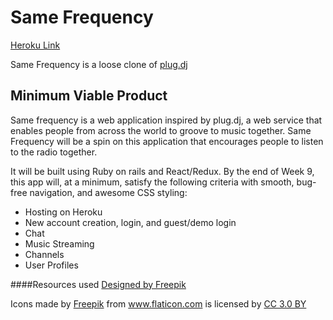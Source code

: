 # Same Frequency


[Heroku Link](https://still-taiga-52460.herokuapp.com/#/)

Same Frequency is a loose clone of [plug.dj](https://plug.dj)

## Minimum Viable Product

Same frequency is a web application inspired by plug.dj, a web service that enables people from across the world to groove to music together. Same Frequency will be a spin on this application that encourages people to listen to the radio together.

It will be built using Ruby on rails and React/Redux. By the end of Week 9, this app will, at a minimum, satisfy the following criteria with smooth, bug-free navigation, and awesome CSS styling:

* Hosting on Heroku
* New account creation, login, and guest/demo login
* Chat
* Music Streaming
* Channels
* User Profiles


####Resources used
<a href='http://www.freepik.com/free-photo/vintage-radio_1011596.htm'>Designed by Freepik</a>
<div>Icons made by <a href="http://www.freepik.com" title="Freepik">Freepik</a> from <a href="http://www.flaticon.com" title="Flaticon">www.flaticon.com</a> is licensed by <a href="http://creativecommons.org/licenses/by/3.0/" title="Creative Commons BY 3.0" target="_blank">CC 3.0 BY</a></div>
